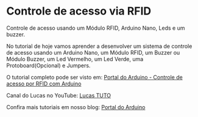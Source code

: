 # Controle de acesso via RFID
Controle de acesso usando um Módulo RFID, Arduino Nano, Leds e um buzzer.

No tutorial de hoje vamos aprender a desenvolver um sistema de controle de acesso usando um Arduino Nano, um Módulo RFID, um Buzzer ou Módulo Buzzer, um Led Vermelho, um Led Verde, uma Protoboard(Opcional) e Jumpers.

O tutorial completo pode ser visto em: <a href="http://portaldoarduino.com.br/controle-de-acesso-por-rfid/" target="_blank">Portal do Arduino - Controle de acesso por RFID com Arduino</a>

Canal do Lucas no YouTube: <a href="https://www.youtube.com/channel/UCpzWDkPHItOZmSwY7B4Gv0g" target="_blank">Lucas TUTO</a>

Confira mais tutoriais em nosso blog:  <a href="http://portaldoarduino.com.br/" target="_blank">Portal do Arduino</a>
